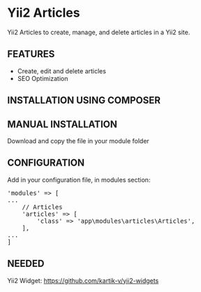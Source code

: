 Yii2 Articles
=============

Yii2 Articles to create, manage, and delete articles in a Yii2 site.

<h2>FEATURES</h2>

<ul>
  <li>Create, edit and delete articles</li>
  <li>SEO Optimization</li>
</ul>

<h2>INSTALLATION USING COMPOSER</h2>

<h2>MANUAL INSTALLATION</h2>

Download and copy the file in your module folder

<h2>CONFIGURATION</h2>

Add in your configuration file, in modules section:

<pre>'modules' => [ 
...
	// Articles
	'articles' => [
		'class' => 'app\modules\articles\Articles',
	],
...
]</pre>

<h2>NEEDED</h2>

Yii2 Widget: https://github.com/kartik-v/yii2-widgets

